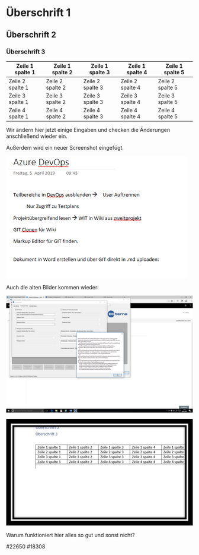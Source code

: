 Überschrift 1
=============

Überschrift 2
-------------

### Überschrift 3

| Zeile 1 spalte 1 | Zeile 1 spalte 2 | Zeile 1 spalte 3 | Zeile 1 spalte 4 | Zeile 1 spalte 5 |
|------------------|------------------|------------------|------------------|------------------|
| Zeile 2 spalte 1 | Zeile 2 spalte 2 | Zeile 2 spalte 3 | Zeile 2 spalte 4 | Zeile 2 spalte 5 |
| Zeile 3 spalte 1 | Zeile 3 spalte 2 | Zeile 3 spalte 3 | Zeile 3 spalte 4 | Zeile 3 spalte 5 |
| Zeile 4 spalte 1 | Zeile 4 spalte 2 | Zeile 4 spalte 3 | Zeile 4 spalte 4 | Zeile 4 spalte 5 |

Wir ändern hier jetzt einige Eingaben und checken die Änderungen anschließend
wieder ein.

Außerdem wird ein neuer Screenshot eingefügt.

![](media/3870892a17eb0cd9ec00d5101532130f.png)

Auch die alten Bilder kommen wieder:

![](media/1722f4e7892225d8c54e2d6c65f766a2.png)

![](media/e9b69163b922e9ad235e8aec32da7a6b.png)

Warum funktioniert hier alles so gut und sonst nicht?


#22650
#18308